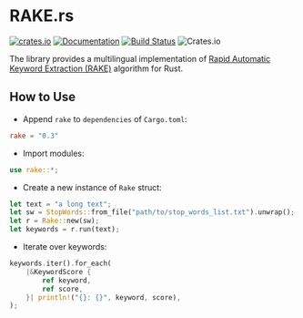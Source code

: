 RAKE.rs
=======

[![crates.io](https://img.shields.io/crates/v/rake.svg)](https://crates.io/crates/rake) [![Documentation](https://img.shields.io/badge/Docs-rake-blue.svg)](https://docs.rs/rake) [![Build Status](https://travis-ci.org/yaa110/rake-rs.svg)](https://travis-ci.org/yaa110/rake-rs) ![Crates.io](https://img.shields.io/crates/l/rustc-serialize.svg)

The library provides a multilingual implementation of [Rapid Automatic Keyword Extraction (RAKE)](http://onlinelibrary.wiley.com/doi/10.1002/9780470689646.ch1/summary) algorithm for Rust.

## How to Use
- Append `rake` to `dependencies` of `Cargo.toml`:

```toml
rake = "0.3"
```

- Import modules:

```rust
use rake::*;
```

- Create a new instance of `Rake` struct:

```rust
let text = "a long text";
let sw = StopWords::from_file("path/to/stop_words_list.txt").unwrap();
let r = Rake::new(sw);
let keywords = r.run(text);
```

- Iterate over keywords:

```rust
keywords.iter().for_each(
    |&KeywordScore {
        ref keyword,
        ref score,
    }| println!("{}: {}", keyword, score),
);
```
